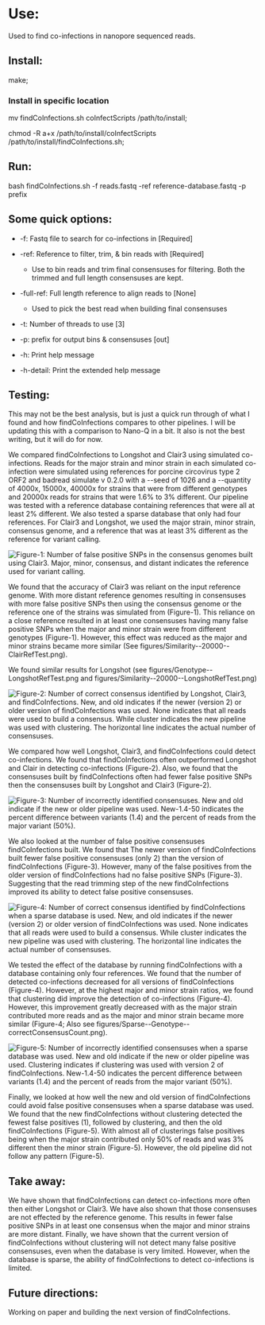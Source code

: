 # Use:

Used to find co-infections in nanopore sequenced reads.

## Install:

make;

### Install in specific location

mv findCoInfections.sh coInfectScripts /path/to/install;

chmod -R a+x /path/to/install/coInfectScripts /path/to/install/findCoInfections.sh;

## Run:

bash findCoInfections.sh -f reads.fastq -ref reference-database.fastq -p prefix

## Some quick options:

  - -f: Fastq file to search for co-infections in                    [Required]

  - -ref: Reference to filter, trim, & bin reads with                [Required]
    - Use to bin reads and trim final consensuses for
      filtering. Both the trimmed and full length
      consensuses are kept.

  - -full-ref: Full length reference to align reads to               [None]
    - Used to pick the best read when building final consensuses

  - -t: Number of threads to use                                     [3]

  - -p: prefix for output bins & consensuses                         [out]

  - -h: Print help message

  - -h-detail: Print the extended help message

## Testing:

This may not be the best analysis, but is just a quick run through of what I 
  found and how findCoInfections compares to other pipelines. I will be updating
  this with a comparison to Nano-Q in a bit. It also is not the best writing,
  but it will do for now.

We compared findCoInfections to Longshot and Clair3 using simulated
  co-infections. Reads for the major strain and minor strain in each simulated 
  co-infection were simulated using references for porcine circovirus type 2
  ORF2 and badread simulate v 0.2.0 with a --seed of 1026 and a --quantity of
  4000x, 15000x, 40000x for strains that were from different genotypes and
  20000x reads for strains that were 1.6% to 3% different. Our pipeline was 
  tested with a reference database containing references that were all at least
  2% different. We also tested a sparse database that only had four references.
  For Clair3 and Longshot, we used the major strain, minor strain,
  consensus genome, and a reference that was at least 3% different as the 
  reference for variant calling.

![
  Figure-1:
  Number of false positive SNPs in the consensus genomes built using Clair3.
  Major, minor, consensus, and distant indicates the reference used for variant
  calling.
](figures/Genotype--ClairRefTest.png)

We found that the accuracy of Clair3 was reliant on the input reference genome.
  With more distant reference genomes resulting in consensuses with more 
  false positive SNPs then using the consensus genome or the reference one of
  the strains was simulated from (Figure-1). This reliance on a close reference
  resulted in at least one consensuses having many false positive SNPs when
  the major and minor strain were from different genotypes (Figure-1). However,
  this effect was reduced as the major and minor strains became more similar
  (See figures/Similarity--20000--ClairRefTest.png).

We found similar results for Longshot (see figures/Genotype--LongshotRefTest.png
  and figures/Similarity--20000--LongshotRefTest.png)

![
  Figure-2:
  Number of correct consensus identified by Longshot, Clair3, and
  findCoInfections. New, and old indicates if the newer (version 2) or
  older version of findCoInfections was used. None indicates that all reads
  were used to build a consensus.  While cluster indicates the new pipeline was
  used with clustering. The horizontal line indicates the actual number of
  consensuses.
](figures/Similarity--20000--correctConsensusCount.png)

We compared how well Longshot, Clair3, and findCoInfections could detect
  co-infections. We found that findCoInfections often outperformed Longshot and
  Clair in detecting co-infections (Figure-2). Also, we found that the
  consensuses built by findCoInfections often had fewer false positive SNPs
  then the consensuses built by Longshot and Clair3 (Figure-2).

![
  Figure-3:
  Number of incorrectly identified consensuses. New and old indicate if the 
  new or older pipeline was used. New-1.4-50 indicates the percent
  difference between variants (1.4) and the percent of reads from the major
  variant (50%).
](figures/Similarity--20000--wrongConsensusCount.png)

We also looked at the number of false positive consensuses findCoInfections
  built. We found that The newer version of findCoInfections built fewer
  false positive consensuses (only 2) than the version of findCoInfections
  (Figure-3). However, many of the false positives from the older version of
  findCoInfections had no false positive SNPs (Figure-3). Suggesting that the
  read trimming step of the new findCoInfections improved its ability to detect
  false positive consensuses.

![
  Figure-4:
  Number of correct consensus identified by findCoInfections when a sparse 
  database is used. New, and old indicates if the newer (version 2) or
  older version of findCoInfections was used. None indicates that all reads
  were used to build a consensus.  While cluster indicates the new pipeline was
  used with clustering. The horizontal line indicates the actual number of
  consensuses.
](figures/Sparse--Similarity--20000--correctConsensusCount.png)

We tested the effect of the database by running findCoInfections with a database
  containing only four references. We found that the number of detected
  co-infections decreased for all versions of findCoInfections (Figure-4).
  However, at the highest major and minor strain ratios, we found that
  clustering did improve the detection of co-infections (Figure-4). However, 
  this improvement greatly decreased with as the major strain contributed more
  reads and as the major and minor strain became more similar (Figure-4; Also
  see figures/Sparse--Genotype--correctConsensusCount.png).

![
  Figure-5:
  Number of incorrectly identified consensuses when a sparse database was used.
  New and old indicate if the new or older pipeline was used. Clustering
  indicates if clustering was used with version 2 of findCoInfections.
  New-1.4-50 indicates the percent difference between variants (1.4) and the
  percent of reads from the major variant (50%).
](figures/Sparse--Similarity--20000--wrongConsensusCount.png)

Finally, we looked at how well the new and old version of findCoInfections
  could avoid false positive consensuses when a sparse database was used. We
  found that the new findCoInfections without clustering detected the fewest 
  false positives (1), followed by clustering, and then the old
  findCoInfections (Figure-5). With almost all of clusterings false positives
  being when the major strain contributed only 50% of reads and was 3% different
  then the minor strain (Figure-5). However, the old pipeline did not follow
  any pattern (Figure-5).

## Take away:

We have shown that findCoInfections can detect co-infections more often then 
  either Longshot or Clair3. We have also shown that those consensuses are 
  not effected by the reference genome. This results in fewer false positive 
  SNPs in at least one consensus when the major and minor strains are more 
  distant. Finally, we have shown that the current version of findCoInfections
  without clustering will not detect many false positive consensuses, even
  when the database is very limited. However, when the database is sparse, 
  the ability of findCoInfections to detect co-infections is limited.

## Future directions:

Working on paper and building the next version of findCoInfections. 

